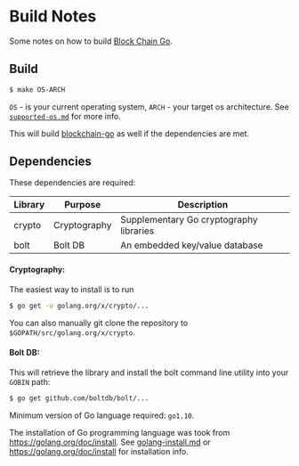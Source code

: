 Build Notes
===========
Some notes on how to build [Block Chain Go](https://github.com/YuriyLisovskiy/blockchain-go).

Build
---------------------

```bash
$ make OS-ARCH
```
`OS` - is your current operating system, `ARCH` - your target os architecture. See [`supported-os.md`](supported-os.md) for more info.

This will build [blockchain-go](https://github.com/YuriyLisovskiy/blockchain-go) as well if the dependencies are met.

Dependencies
---------------------
These dependencies are required:

 Library     | Purpose          | Description
 ------------|------------------|----------------------
 crypto      | Cryptography     | Supplementary Go cryptography libraries
 bolt        | Bolt DB          | An embedded key/value database

#### Cryptography:

The easiest way to install is to run
```bash
$ go get -u golang.org/x/crypto/...
```
You can also manually git clone the repository to `$GOPATH/src/golang.org/x/crypto`.

#### Bolt DB:

This will retrieve the library and install the bolt command line utility into your `GOBIN` path:
```bash
$ go get github.com/boltdb/bolt/...
```

Minimum version of Go language required: `go1.10`.

The installation of Go programming language was took from https://golang.org/doc/install. See [golang-install.md](golang-install.md) or https://golang.org/doc/install for installation info.
